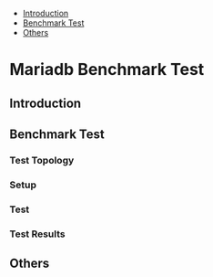 * [Introduction](#1)
* [Benchmark Test](#2)
* [Others](#3)

# Mariadb Benchmark Test 
## <a name="1">Introduction</a>

## <a name="2">Benchmark Test</a>
### Test Topology

### Setup


### Test 


### Test Results
                                           
## <a name="3">Others</a>

